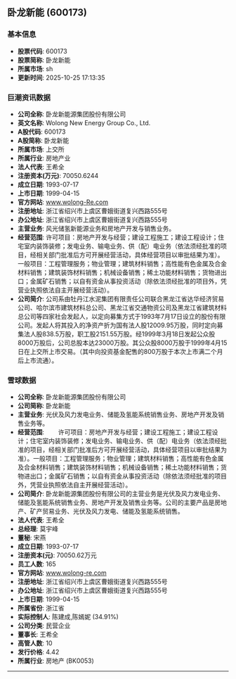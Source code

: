 ## 卧龙新能 (600173)

### 基本信息

- **股票代码**: 600173
- **股票简称**: 卧龙新能
- **所属市场**: sh
- **更新时间**: 2025-10-25 17:13:35

### 巨潮资讯数据

- **公司全称**: 卧龙新能源集团股份有限公司
- **英文名称**: Wolong New Energy Group Co., Ltd.
- **A股代码**: 600173
- **A股简称**: 卧龙新能
- **所属市场**: 上交所
- **所属行业**: 房地产业
- **法人代表**: 王希全
- **注册资本(万元)**: 70050.6244
- **成立日期**: 1993-07-17
- **上市日期**: 1999-04-15
- **官方网站**: www.wolong-Re.com
- **注册地址**: 浙江省绍兴市上虞区曹娥街道复兴西路555号
- **办公地址**: 浙江省绍兴市上虞区曹娥街道复兴西路555号
- **主营业务**: 风光储氢新能源业务和房地产开发与销售业务。
- **经营范围**: 许可项目：房地产开发与经营；建设工程施工；建设工程设计；住宅室内装饰装修；发电业务、输电业务、供（配）电业务（依法须经批准的项目，经相关部门批准后方可开展经营活动，具体经营项目以审批结果为准）。一般项目：工程管理服务；物业管理；建筑材料销售；高性能有色金属及合金材料销售；建筑装饰材料销售；机械设备销售；稀土功能材料销售；货物进出口；金属矿石销售；以自有资金从事投资活动（除依法须经批准的项目外，凭营业执照依法自主开展经营活动）。
- **公司简介**: 公司系由牡丹江水泥集团有限责任公司联合黑龙江省达华经济贸易公司、哈尔滨市建筑材料总公司、黑龙江省交通物资公司及黑龙江省建筑材料总公司等四家社会发起人，以定向募集方式于1993年7月17日设立的股份有限公司。发起人将其投入的净资产折为国有法人股12009.95万股，同时定向募集法人股838.5万股，职工股2151.55万股。经1999年3月18日发起公众股8000万股后，公司总股本达23000万股。其公众股8000万股于1999年4月15日在上交所上市交易。（其中向投资基金配售的800万股于本次上市满二个月后上市流通）。

### 雪球数据

- **公司全称**: 卧龙新能源集团股份有限公司
- **公司简称**: 卧龙新能
- **主营业务**: 光伏及风力发电业务、储能及氢能系统销售业务、房地产开发及销售业务等。
- **经营范围**: 　　许可项目：房地产开发与经营；建设工程施工；建设工程设计；住宅室内装饰装修；发电业务、输电业务、供（配）电业务（依法须经批准的项目，经相关部门批准后方可开展经营活动，具体经营项目以审批结果为准）。一般项目：工程管理服务；物业管理；建筑材料销售；高性能有色金属及合金材料销售；建筑装饰材料销售；机械设备销售；稀土功能材料销售；货物进出口；金属矿石销售；以自有资金从事投资活动（除依法须经批准的项目外，凭营业执照依法自主开展经营活动）。
- **公司简介**: 卧龙新能源集团股份有限公司的主营业务是光伏及风力发电业务、储能及氢能系统销售业务、房地产开发及销售业务等。公司的主要产品是房地产、矿产贸易业务、光伏及风力发电、储能及氢能系统销售。
- **法人代表**: 王希全
- **总经理**: 莫宇峰
- **董秘**: 宋燕
- **成立日期**: 1993-07-17
- **注册资本(元)**: 70050.62万元
- **员工人数**: 165
- **官方网站**: www.wolong-re.com
- **注册地址**: 浙江省绍兴市上虞区曹娥街道复兴西路555号
- **办公地址**: 浙江省绍兴市上虞区曹娥街道复兴西路555号
- **上市日期**: 1999-04-15
- **所属省份**: 浙江省
- **实际控制人**: 陈建成,陈嫣妮 (34.91%)
- **公司分类**: 民营企业
- **董事长**: 王希全
- **高管人数**: 10
- **发行价格**: 4.42
- **所属行业**: 房地产 (BK0053)

---